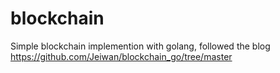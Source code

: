 # blockchain
Simple blockchain implemention with golang, followed the blog https://github.com/Jeiwan/blockchain_go/tree/master
